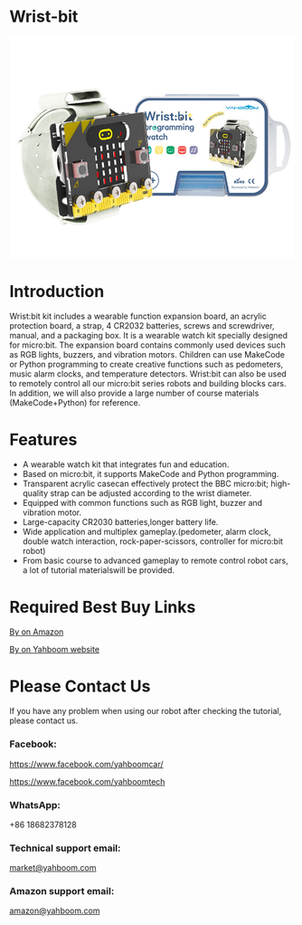 # Wrist-bit
![](https://github.com/YahboomTechnology/Wrist-bit/blob/master/Yahboom_wrist.jpg)
# Introduction
Wrist:bit kit includes a wearable function expansion board, an acrylic protection board, a strap, 4 CR2032 batteries, screws and screwdriver, manual, and a packaging box. It is a wearable watch kit specially designed for micro:bit. The expansion board contains commonly used devices such as RGB lights, buzzers, and vibration motors. Children can use MakeCode or Python programming to create creative functions such as pedometers, music alarm clocks, and temperature detectors. Wrist:bit can also be used to remotely control all our micro:bit series robots and building blocks cars. In addition, we will also provide a large number of course materials (MakeCode+Python) for reference.
# Features
* A wearable watch kit that integrates fun and education.
* Based on micro:bit, it supports MakeCode and Python programming.
* Transparent acrylic casecan effectively protect the BBC micro:bit; high-quality strap can be adjusted according to the wrist diameter.
* Equipped with common functions such as RGB light, buzzer and vibration motor.
* Large-capacity CR2030 batteries,longer battery life.
* Wide application and multiplex gameplay.(pedometer, alarm clock, double watch interaction, rock-paper-scissors, controller for micro:bit robot)
* From basic course to advanced gameplay to remote control robot cars, a lot of tutorial materialswill be provided.

# Required Best Buy Links
[By on Amazon](https://www.amazon.com/dp/B08FZZBFG4?ref_=ast_sto_dp)

[By on Yahboom website](https://category.yahboom.net/products/wristbit)

# Please Contact Us
If you have any problem when using our robot after checking the tutorial, please contact us.
### Facebook: 
https://www.facebook.com/yahboomcar/ 
  
https://www.facebook.com/yahboomtech
### WhatsApp:

+86 18682378128

### Technical support email: 
market@yahboom.com
### Amazon support email: 
amazon@yahboom.com
